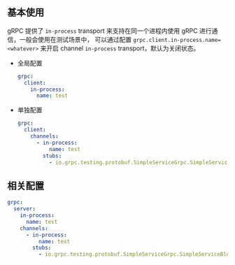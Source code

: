 ## 基本使用

gRPC 提供了 `in-process` transport 来支持在同一个进程内使用 gRPC 进行通信，一般会使用在测试场景中，
可以通过配置 `grpc.client.in-process.name=<whatever>` 来开启 channel `in-process` transport，默认为关闭状态。

- 全局配置

    ```yaml
    grpc:
      client:
        in-process:
          name: test
    ```

- 单独配置

    ```yaml
    grpc:
      client:
        channels:
          - in-process:
              name: test
            stubs:
              - io.grpc.testing.protobuf.SimpleServiceGrpc.SimpleServiceBlockingStub
    ```

## 相关配置

```yaml
grpc:
  server:
    in-process:
      name: test
    channels:
      - in-process:
          name: test
        stubs:
          - io.grpc.testing.protobuf.SimpleServiceGrpc.SimpleServiceBlockingStub
```
